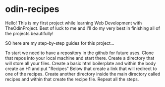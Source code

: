 # odin-recipes
Hello! This is my first project while learning Web Development with TheOdinProject.
Best of luck to me and I'll do my very best in finishing all of the projects beautifully!

SO here are my step-by-step guides for this project...

To start we need to have a repository in the github for future uses.
Clone that repos into your local machine and start there.
Create a directory that will store all your files.
Create a basic html boilerplate and within the body create an H1 and put "Recipes"
Below that create a link that will redirect to one of the recipes.
Create another directory inside the main directory called recipes and within that create the recipe file.
Repeat all the steps.